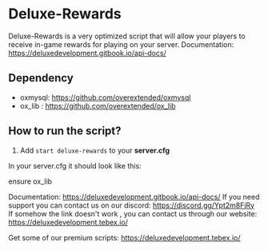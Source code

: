 # Deluxe-Rewards
Deluxe-Rewards is a very optimized script that will allow your players to receive in-game rewards for playing on your server.
Documentation: https://deluxedevelopment.gitbook.io/api-docs/


## Dependency
- oxmysql: https://github.com/overextended/oxmysql
- ox_lib : https://github.com/overextended/ox_lib

## How to run the script?
1. Add `start deluxe-rewards` to your **server.cfg**

In your server.cfg it should look like this:

ensure ox_lib


Documentation: https://deluxedevelopment.gitbook.io/api-docs/
If you need support you can contact us on our discord: https://discord.gg/Ypt2m8FjRy
If somehow the link doesn't work , you can contact us through our website: https://deluxedevelopment.tebex.io/

Get some of our premium scripts:
https://deluxedevelopment.tebex.io/
